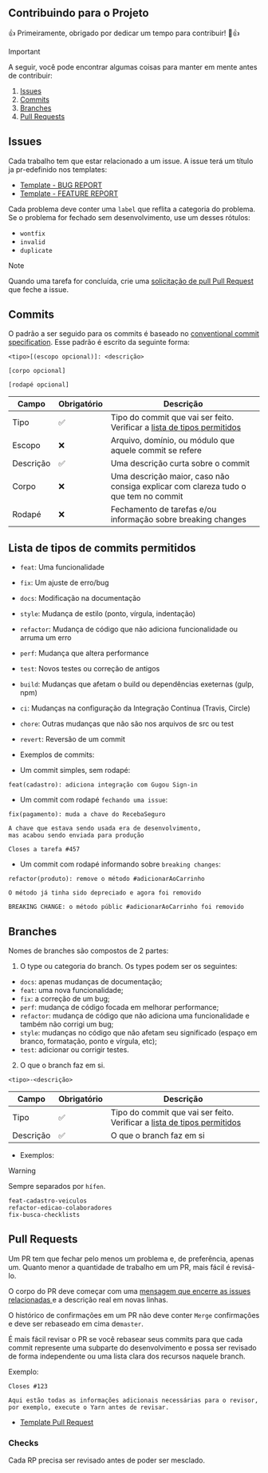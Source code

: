 ## Contribuindo para o Projeto

👍 Primeiramente, obrigado por dedicar um tempo para contribuir! 🎉👍

> [!IMPORTANT]
> A seguir, você pode encontrar algumas coisas para manter em mente antes de contribuir:

1. [Issues](#issues)
2. [Commits](#commits)
3. [Branches](#branches)
4. [Pull Requests](#pull-requests)

## Issues

Cada trabalho tem que estar relacionado a um issue. 
A issue terá um título ja pr-edefinido nos templates:

- [Template - BUG REPORT](.github/ISSUE_TEMPLATE/bug_report.md)
- [Template - FEATURE REPORT](.github/ISSUE_TEMPLATE/feature_request.md)


Cada problema deve conter uma `label` que reflita a categoria do problema. 
Se o problema for fechado sem desenvolvimento, use um desses rótulos:

- `wontfix`
- `invalid`
- `duplicate`

> [!NOTE]
> Quando uma tarefa for concluída, crie uma [solicitação de pull Pull Request](#pull-requests) que feche a issue.

## Commits

O padrão a ser seguido para os commits é baseado no [conventional commit specification](https://www.conventionalcommits.org/en/v1.0.0-beta.2/). Esse padrão é escrito da seguinte forma:

```
<tipo>[(escopo opcional)]: <descrição>

[corpo opcional]

[rodapé opcional]
```

| Campo     | Obrigatório | Descrição |
| --------- | ----------- | --------- |
| Tipo      |     ✅      | Tipo do commit que vai ser feito. Verificar a [lista de tipos permitidos](#lista-de-tipos-de-commits-permitidos) |
| Escopo    |     ❌      | Arquivo, domínio, ou módulo que aquele commit se refere |
| Descrição |     ✅      | Uma descrição curta sobre o commit |
| Corpo     |     ❌      | Uma descrição maior, caso não consiga explicar com clareza tudo o que tem no commit |
| Rodapé    |     ❌      | Fechamento de tarefas e/ou informação sobre breaking changes |


## Lista de tipos de commits permitidos

- `feat`: Uma funcionalidade
- `fix`: Um ajuste de erro/bug
- `docs`: Modificação na documentação
- `style`: Mudança de estilo (ponto, vírgula, indentação)
- `refactor`: Mudança de código que não adiciona funcionalidade ou arruma um erro
- `perf`: Mudança que altera performance
- `test`: Novos testes ou correção de antigos
- `build`: Mudanças que afetam o build ou dependências exeternas (gulp, npm)
- `ci`: Mudanças na configuração da Integração Contínua (Travis, Circle)
- `chore`: Outras mudanças que não são nos arquivos de src ou test
- `revert`: Reversão de um commit

- Exemplos de commits:

- Um commit simples, sem rodapé:

```
feat(cadastro): adiciona integração com Gugou Sign-in
```

- Um commit com rodapé `fechando uma issue`:

```
fix(pagamento): muda a chave do RecebaSeguro

A chave que estava sendo usada era de desenvolvimento,
mas acabou sendo enviada para produção

Closes a tarefa #457
```

- Um commit com rodapé informando sobre `breaking changes`:

```
refactor(produto): remove o método #adicionarAoCarrinho

O método já tinha sido depreciado e agora foi removido

BREAKING CHANGE: o método públic #adicionarAoCarrinho foi removido
```

## Branches

Nomes de branches são compostos de 2 partes:

1. O type ou categoria do branch. Os types podem ser os seguintes:

- `docs`: apenas mudanças de documentação;
- `feat`: uma nova funcionalidade;
- `fix`: a correção de um bug;
- `perf`: mudança de código focada em melhorar performance;
- `refactor`: mudança de código que não adiciona uma funcionalidade e também não corrigi um bug;
- `style`: mudanças no código que não afetam seu significado (espaço em branco, formatação, ponto e vírgula, etc);
- `test`: adicionar ou corrigir testes.

2. O que o branch faz em si.


```
<tipo>-<descrição>

```


| Campo     | Obrigatório | Descrição |
| --------- | ----------- | --------- |
| Tipo      |     ✅      | Tipo do commit que vai ser feito. Verificar a [lista de tipos permitidos](#lista-de-tipos-de-commits-permitidos) |
| Descrição |     ✅      | O que o branch faz em si |


- Exemplos: 

> [!WARNING]
> Sempre separados por `hífen`.

```
feat-cadastro-veiculos
refactor-edicao-colaboradores
fix-busca-checklists
```

## Pull Requests

Um PR tem que fechar pelo menos um problema e, de preferência, apenas um. Quanto menor a quantidade de trabalho em um PR, mais fácil é revisá-lo.

O corpo do PR deve começar com uma [mensagem que encerre as issues relacionadas ](https://docs.github.com/pt/issues/tracking-your-work-with-issues/linking-a-pull-request-to-an-issue) e a descrição real em novas linhas.

O histórico de confirmações em um PR não deve conter  `Merge` confirmações e deve ser rebaseado em cima de`master`.

É mais fácil revisar o PR se você rebasear seus commits para que cada commit represente uma subparte do desenvolvimento e possa ser revisado de forma independente ou uma lista clara dos recursos naquele branch.

Exemplo:
```
Closes #123

Aqui estão todas as informações adicionais necessárias para o revisor, por exemplo, execute o Yarn antes de revisar.
```

- [Template Pull Request](.github/pull_request_template.md)

### Checks

Cada RP precisa ser revisado antes de poder ser mesclado.